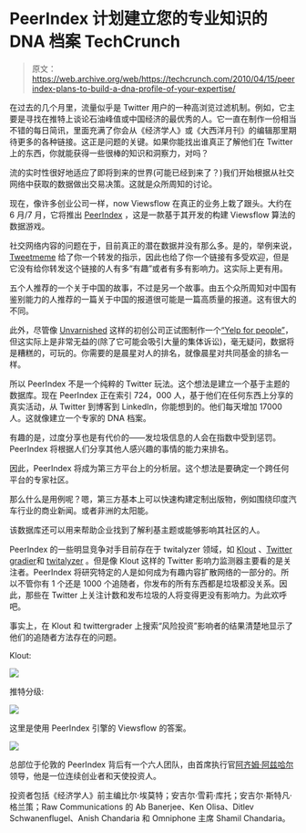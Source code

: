# PeerIndex 计划建立您的专业知识的 DNA 档案 TechCrunch

> 原文：<https://web.archive.org/web/https://techcrunch.com/2010/04/15/peerindex-plans-to-build-a-dna-profile-of-your-expertise/>

在过去的几个月里，流量似乎是 Twitter 用户的一种高浏览过滤机制。例如，它主要是寻找在推特上谈论石油峰值或中国经济的最优秀的人。它一直在制作一份相当不错的每日简讯，里面充满了你会从《经济学人》或《大西洋月刊》的编辑那里期待更多的各种链接。这正是问题的关键。如果你能找出谁真正了解他们在 Twitter 上的东西，你就能获得一些很棒的知识和洞察力，对吗？

流的实时性很好地适应了即将到来的世界(可能已经到来了？)我们开始根据从社交网络中获取的数据做出交易决策。这就是众所周知的讨论。

现在，像许多创业公司一样，now Viewsflow 在真正的业务上栽了跟头。大约在 6 月/7 月，它将推出 [PeerIndex](https://web.archive.org/web/20221006083854/http://peerindex.net/) ，这是一款基于其开发的构建 Viewsflow 算法的数据游戏。

社交网络内容的问题在于，目前真正的潜在数据并没有那么多。是的，举例来说， [Tweetmeme](https://web.archive.org/web/20221006083854/http://tweetmeme.com/) 给了你一个转发的指示，因此也给了你一个链接有多受欢迎，但是它没有给你转发这个链接的人有多“有趣”或者有多有影响力。这实际上更有用。

五个人推荐的一个关于中国的故事，不过是另一个故事。由五个众所周知对中国有鉴别能力的人推荐的一篇关于中国的报道很可能是一篇高质量的报道。这有很大的不同。

此外，尽管像 [Unvarnished](https://web.archive.org/web/20221006083854/http://getunvarnished.com/) 这样的初创公司正试图制作一个[“Yelp for people”](https://web.archive.org/web/20221006083854/https://beta.techcrunch.com/2010/03/30/unvarnished-a-clean-well-lighted-place-for-defamation/)，但这实际上是非常无益的(除了它可能会吸引大量的集体诉讼)，毫无疑问，数据将是糟糕的，可玩的。你需要的是晨星对人的排名，就像晨星对共同基金的排名一样。

所以 PeerIndex 不是一个纯粹的 Twitter 玩法。这个想法是建立一个基于主题的数据库。现在 PeerIndex 正在索引 724，000 人，基于他们在任何东西上分享的真实活动，从 Twitter 到博客到 LinkedIn，你能想到的。他们每天增加 17000 人。这就像建立一个专家的 DNA 档案。

有趣的是，过度分享也是有代价的——发垃圾信息的人会在指数中受到惩罚。PeerIndex 将根据人们分享其他人感兴趣的事情的能力来排名。

因此，PeerIndex 将成为第三方平台上的分析层。这个想法是要确定一个跨任何平台的专家社区。

那么什么是用例呢？嗯，第三方基本上可以快速构建定制出版物，例如围绕印度汽车行业的商业新闻。或者非洲的太阳能。

该数据库还可以用来帮助企业找到了解利基主题或能够影响其社区的人。

PeerIndex 的一些明显竞争对手目前存在于 twitalyzer 领域，如 [Klout](https://web.archive.org/web/20221006083854/http://klout.com/) 、[Twitter gradier](https://web.archive.org/web/20221006083854/http://twittergrader.com/)和 [twitalyzer](https://web.archive.org/web/20221006083854/http://twitalyzer.com/) 。但是像 Klout 这样的 Twitter 影响力监测器主要看的是关注者。PeerIndex 将研究特定的人是如何成为有趣内容扩散网络的一部分的。所以不管你有 1 个还是 1000 个追随者，你发布的所有东西都是垃圾都没关系。因此，那些在 Twitter 上关注计数和发布垃圾的人将变得更没有影响力。为此欢呼吧。

事实上，在 Klout 和 twittergrader 上搜索“风险投资”影响者的结果清楚地显示了他们的追随者方法存在的问题。

Klout:

![](img/69ecdd73a59235080d2d23df12d79fd4.png)

推特分级:

![](img/cead0718b8f9d960e7b4f6c9d14cd9fe.png)

这里是使用 PeerIndex 引擎的 Viewsflow 的答案。

![](img/1e8746417b0cca07c3a20e7471eead95.png)

总部位于伦敦的 PeerIndex 背后有一个六人团队，由首席执行官[阿齐姆·阿兹哈尔](https://web.archive.org/web/20221006083854/http://www.crunchbase.com/person/azeem-azhar)领导，他是一位连续创业者和天使投资人。

投资者包括《经济学人》前主编比尔·埃莫特；安吉尔·雪莉·库托；安吉尔·斯特凡·格兰策；Raw Communications 的 Ab Banerjee、Ken Olisa、Ditlev Schwanenflugel、Anish Chandaria 和 Omniphone 主席 Shamil Chandaria。